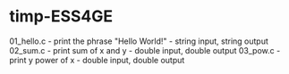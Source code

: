 # timp-ESS4GE
01_hello.c - print the phrase "Hello World!" - string input, string output
02_sum.c - print sum of x and y - double input, double output
03_pow.c - print y power of x - double input, double output
